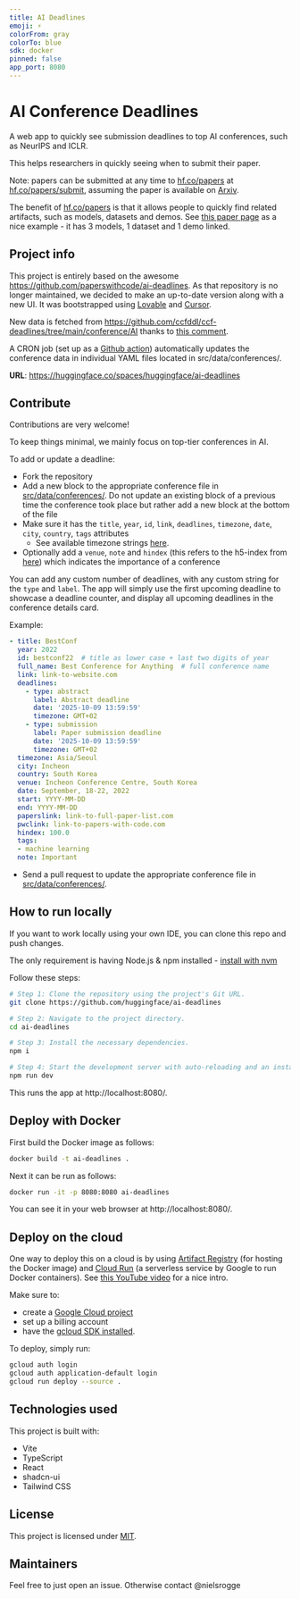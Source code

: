 ```yaml
---
title: AI Deadlines
emoji: ⚡
colorFrom: gray
colorTo: blue
sdk: docker
pinned: false
app_port: 8080
---
```


# AI Conference Deadlines

A web app to quickly see submission deadlines to top AI conferences, such as NeurIPS and ICLR.

This helps researchers in quickly seeing when to submit their paper.

Note: papers can be submitted at any time to [hf.co/papers](https://hf.co/papers) at [hf.co/papers/submit](https://hf.co/papers/submit), assuming the paper is available on [Arxiv](https://arxiv.org/).

The benefit of [hf.co/papers](https://hf.co/papers) is that it allows people to quickly find related artifacts, such as models, datasets and demos. See [this paper page](https://huggingface.co/papers/2502.04328) as a nice example - it has 3 models, 1 dataset and 1 demo linked.

## Project info

This project is entirely based on the awesome https://github.com/paperswithcode/ai-deadlines. As that repository is no longer maintained, we decided to make an up-to-date version along with a new UI. It was bootstrapped using [Lovable](https://lovable.dev/) and [Cursor](https://www.cursor.com/).

New data is fetched from https://github.com/ccfddl/ccf-deadlines/tree/main/conference/AI thanks to [this comment](https://github.com/paperswithcode/ai-deadlines/issues/723#issuecomment-2603420945). 

A CRON job (set up as a [Github action](.github/workflows/update-conferences.yml)) automatically updates the conference data in individual YAML files located in src/data/conferences/.

**URL**: https://huggingface.co/spaces/huggingface/ai-deadlines

## Contribute

Contributions are very welcome!

To keep things minimal, we mainly focus on top-tier conferences in AI.

To add or update a deadline:
- Fork the repository
- Add a new block to the appropriate conference file in [src/data/conferences/](src/data/conferences/). Do not update an existing block of a previous time the conference took place but rather add a new block at the bottom of the file
- Make sure it has the `title`, `year`, `id`, `link`, `deadlines`, `timezone`, `date`, `city`, `country`, `tags` attributes
    + See available timezone strings [here](https://momentjs.com/timezone/).
- Optionally add a `venue`, `note` and `hindex` (this refers to the h5-index from [here](https://scholar.google.com/citations?view_op=top_venues&vq=eng)) which indicates the importance of a conference

You can add any custom number of deadlines, with any custom string for the `type` and `label`. The app will simply use the first upcoming deadline to showcase a deadline counter, and display all upcoming deadlines in the conference details card.

Example:
```yaml
- title: BestConf
  year: 2022
  id: bestconf22  # title as lower case + last two digits of year
  full_name: Best Conference for Anything  # full conference name
  link: link-to-website.com
  deadlines:
    - type: abstract
      label: Abstract deadline
      date: '2025-10-09 13:59:59'
      timezone: GMT+02
    - type: submission
      label: Paper submission deadline
      date: '2025-10-09 13:59:59'
      timezone: GMT+02
  timezone: Asia/Seoul
  city: Incheon
  country: South Korea
  venue: Incheon Conference Centre, South Korea
  date: September, 18-22, 2022
  start: YYYY-MM-DD
  end: YYYY-MM-DD
  paperslink: link-to-full-paper-list.com
  pwclink: link-to-papers-with-code.com
  hindex: 100.0
  tags:
  - machine learning
  note: Important
```
- Send a pull request to update the appropriate conference file in [src/data/conferences/](src/data/conferences/).

## How to run locally

If you want to work locally using your own IDE, you can clone this repo and push changes.

The only requirement is having Node.js & npm installed - [install with nvm](https://github.com/nvm-sh/nvm#installing-and-updating)

Follow these steps:

```sh
# Step 1: Clone the repository using the project's Git URL.
git clone https://github.com/huggingface/ai-deadlines

# Step 2: Navigate to the project directory.
cd ai-deadlines

# Step 3: Install the necessary dependencies.
npm i

# Step 4: Start the development server with auto-reloading and an instant preview.
npm run dev
```

This runs the app at http://localhost:8080/.

## Deploy with Docker

First build the Docker image as follows:

```bash
docker build -t ai-deadlines .
```

Next it can be run as follows:

```bash
docker run -it -p 8080:8080 ai-deadlines
```

You can see it in your web browser at http://localhost:8080/.

## Deploy on the cloud

One way to deploy this on a cloud is by using [Artifact Registry](https://cloud.google.com/artifact-registry/docs) (for hosting the Docker image) and [Cloud Run](https://cloud.google.com/run?hl=en) (a serverless service by Google to run Docker containers). See [this YouTube video](https://youtu.be/cw34KMPSt4k?si=UbzNRobNzib93uDl) for a nice intro.

Make sure to:
- create a [Google Cloud project](https://console.cloud.google.com/)
- set up a billing account
- have the [gcloud SDK installed](https://cloud.google.com/sdk/docs/install).

To deploy, simply run:

```bash
gcloud auth login
gcloud auth application-default login
gcloud run deploy --source .
```

## Technologies used

This project is built with:

- Vite
- TypeScript
- React
- shadcn-ui
- Tailwind CSS

## License

This project is licensed under [MIT](LICENSE).

## Maintainers

Feel free to just open an issue. Otherwise contact @nielsrogge